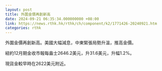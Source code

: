 ```yaml
---
layout: post
title: 外圍金價再創新高
date: 2024-09-21 06:35:34.000000000 +08:00
link: https://news.rthk.hk/rthk/ch/component/k2/1771426-20240921.htm
categories: rthk
---
```


外圍金價再創新高。美國大幅減息，中東緊張局勢升溫，推高金價。

紐約12月期金收市報每盎士2646.2美元，升31.6美元，升幅1.2%。

現貨金較早時在2622美元附近。
